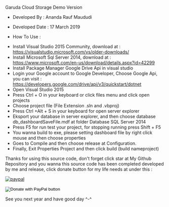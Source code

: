 Garuda Cloud Storage Demo Version

* Developed By : Ananda Rauf Maududi

* Developed Date : 17 March 2019

* How To Use :

- Install Visual Studio 2015 Community, download at : https://visualstudio.microsoft.com/vs/older-downloads/
- Install Microsoft Sql Server 2014, download at : https://www.microsoft.com/en-us/download/details.aspx?id=42299
- Install Package Manager Google Drive Api in visual studio 
- Login your Google account to Google Developer, Choose Google Api, you can visit : 
https://developers.google.com/drive/api/v3/quickstart/dotnet
- Open Visual Studio 2015
- Press Ctrl + O in your keyboard or click files menu and click open projects
- Choose project file (File Extension .sln and .vbproj)
- Press Ctrl +Alt + S in your keyboard for open server explorer 
- Eksport your database in server explorer, and then choose database db_dashboardSaveFile.mdf at folder Database SQL Server 2014
- Press F5 for run test your project, for stopping running press Shift + F5
- You wanna build to exe, please setting dashboard file by right click mouse and then choose properties
- Goes to Compile and then choose release at Configuration.
- Finally, Exit Properties Project and then click build (build  nameproject)

Thanks for using this source code, don't forget click star at My Github Repository and you wanna this source code has been completed developed by me and release, click donate button for my life needs at under this :


[![paypal](https://www.paypalobjects.com/en_US/i/btn/btn_donateCC_LG.gif)](https://www.paypal.com/cgi-bin/webscr?cmd=_s-xclick&hosted_button_id=M2PAQFSADHMTA)
<form action="https://www.paypal.com/cgi-bin/webscr" method="post" target="_top">
<input type="hidden" name="cmd" value="_s-xclick" />
<input type="hidden" name="hosted_button_id" value="M2PAQFSADHMTA" />
<input type="image" src="https://www.paypalobjects.com/en_US/i/btn/btn_donateCC_LG.gif" border="0" name="submit" title="PayPal - The safer, easier way to pay online!" alt="Donate with PayPal button"/>
<img alt="" border="0" src="https://www.paypal.com/en_ZA/i/scr/pixel.gif" width="1" height="1"/>
</form>


See you next year and have good day ^-^
